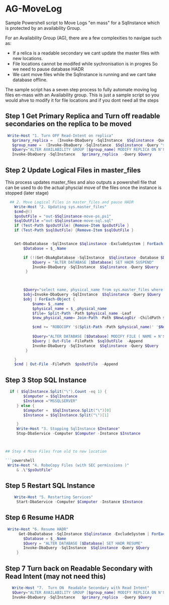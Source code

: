 # AG-MoveLog
Sample Powershell script to Move Logs "en mass" for a SqlInstance which is protected by an availability Group.

For an Availability Group (AG), there are a few complexities to navigae such as:
- If a relica is a readable secondary we cant update the master files with new locations. 
- File locations cannot be modifed while sychronisation is in progres So we need to pause database HADR
- We cant move files while the SqlInstance is running and we cant take database offline.


The sample script has a seven step process to fully automate moving log files en-mass with an Availability group. This is just a sample script so you would ahve to modify it for file locations and if you dont need all the steps

## Step 1 Get Primary Replica and Turn off readable secondaries on the replica to be moved
```powershell
 Write-Host "1. Turn OFF Read-Intent on replica"
   $primary_replica =  (Invoke-DbaQuery -SqlInstance  $Sqlinstance -Query "select primary_replica From sys.dm_hadr_availability_group_states").primary_replica
   $group_name =  (Invoke-DbaQuery -SqlInstance  $Sqlinstance -Query "select top 1 group_name From sys.dm_hadr_availability_replica_cluster_nodes WHERE replica_server_name ='$primary_replica'").group_name 
   $Query="ALTER AVAILABILITY GROUP [$group_name] MODIFY REPLICA ON N'$Sqlinstance' WITH (SECONDARY_ROLE(ALLOW_CONNECTIONS = NO))"
   Invoke-DbaQuery -SqlInstance   $primary_replica  -Query $Query
```


## Step 2 Update Logical Files in master_files
This process updates master_files and also outputs a powershell file that can be used to do the actual physcial move of the files once the instance is stopped (later stage)

```powershell
  ## 2. Move Logical Files in master_files and pause HADR
    Write-Host "2. Updating sys.master_files"
    $cmd=@()
    $psOutFile = "out-$Sqlinstance-move-ps.ps1"
    $sqlOutFile ="out-$Sqlinstance-move-sql.sql"
    if (Test-Path $psOutFile) {Remove-Item $psOutFile }
    if (Test-Path $sqlOutFile) {Remove-Item $sqlOutFile }


    Get-DbaDatabase -SqlInstance $Sqlinstance -ExcludeSystem | ForEach-Object {
        $Database = $_.Name

        if (!(Get-DbaAgDatabase -SqlInstance  $Sqlinstance -Database $Database | Select-Object -Property IsSuspended ).IsSuspended) {
            $Query = "ALTER DATABASE [$Database] SET HADR SUSPEND"
            Invoke-DbaQuery -SqlInstance  $Sqlinstance -Query $Query
         }


        
        $Query="select name, physical_name from sys.master_files where db_name(database_id) ='$Database' and type=1"
        $obj=Invoke-DbaQuery -SqlInstance  $Sqlinstance -Query $Query
        $obj | ForEach-Object {
            $name= $_.name
            $physical_name = $_.physical_name
            $file= Split-Path -Path $physical_name -Leaf
            $new_physical_name= Join-Path -Path $NewLogDir -ChildPath $file

            $cmd += "ROBOCOPY '$(Split-Path -Path $physical_name)' '$NewLogDir' '$file' /S /SEC /MOVE"
            
            $Query="ALTER DATABASE [$Database] MODIFY FILE ( NAME = N'$name', FILENAME = N'$new_physical_name');"
            $Query | Out-File -FilePath  $sqlOutFile  -Append            
            Invoke-DbaQuery -SqlInstance  $Sqlinstance -Query $Query
         }

    }
    $cmd | Out-File -FilePath  $psOutFile  -Append
```

## Step 3 Stop SQL Instance

```powershell
  if ( $SqlInstance.Split("\").Count -eq 1) {
        $Computer = $SqlInstance
        $Instance ="MSSQLSERVER"
     } else {
        $Computer =  $SqlInstance.Split("\")[0]
        $Instance = $SqlInstance.Split("\")[1]

     }
     Write-Host "3. Stopping SqlInstance $Instance"
     Stop-DbaService -Computer $Computer -Instance $Instance



## Step 4 Move Files from old to new location

```powershell
 Write-Host "4. RoboCopy Files (with SEC permissions )"
     & .\"$psOutFile" 
```

## Step 5 Restart SQL Instance

```powershell
    Write-Host "5. Restarting Services"
     Start-DbaService -Computer $Computer -Instance $Instance
```


## Step 6 Resume HADR
```powershell
 Write-Host "6. Resume HADR"
      Get-DbaDatabase -SqlInstance $Sqlinstance -ExcludeSystem | ForEach-Object {
        $Database = $_.Name
        $Query = "ALTER DATABASE [$Database] SET HADR RESUME"
        Invoke-DbaQuery -SqlInstance  $Sqlinstance -Query $Query     
     }
```


## Step 7  Turn back on Readable Secondary with Read Intent (may not need this)

```powershell
   Write-Host "7.  Turn ON  Readable Secondary with Read Intent"
   $Query="ALTER AVAILABILITY GROUP [$group_name] MODIFY REPLICA ON N'$Sqlinstance' WITH (SECONDARY_ROLE(ALLOW_CONNECTIONS = READ_ONLY))"
   Invoke-DbaQuery -SqlInstance   $primary_replica  -Query $Query
```

